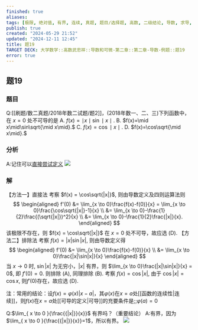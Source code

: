 ```yaml
---
finished: true
aliases: 
tags: [极限, 绝对值, 有界, 连续, 真题, 题目/选择题, 高数, 二级结论, 导数, 求导, 做错了]
publish: true
created: "2024-05-29 21:52"
updated: "2024-12-11 12:45"
title: 题19
TARGET DECK: 大学数学::高数武忠祥::导数和可微-第二章::第二章-导数-例题::题19
error: true
---
```

## 题19
### 题目
Q:[[刷题/数二真题/2018年数二试题/题2]]，(2018年数一、二、三)下列函数中，在 $x=0$ 处不可导的是
A. $f(x)=\mid x\mid\sin\mid x\mid.$
B. $f(x)=\mid x\mid\sin\sqrt{\mid x\mid}.$
C. $f(x)=\cos\mid x\mid.$
D. $f(x)=\cos\sqrt{\mid x\mid}.$
### 分析
A:记住可以[直接尝试定义](https://youtu.be/sE2c4RD2ghM?list=PLH_SiDrNHIUSMXnfNVzGydNZi1hVduhUb)
![](https://img.hwenyi.tech/202402031229411.webp)
### 解 
【方法一】直接法
考察 $f(x) = \cos\sqrt{|x|}$, 则由导数定义及四则运算法则
$$
\begin{aligned}
f'(0) &= \lim_{x \to 0}\frac{f(x)-f(0)}{x} = \lim_{x \to 0}\frac{\cos\sqrt{|x|}-1}{x} \\
&= \lim_{x \to 0}-\frac{1}{2}\frac{(\sqrt{|x|})^2}{x} \\
&= \lim_{x \to 0}-\frac{1}{2}\frac{|x|}{x}.
\end{aligned}
$$
该极限不存在，则 $f(x) = \cos\sqrt{|x|}$ 在 $x=0$ 处不可导，故应选 (D).
【方法二】排除法
考察 $f(x) = |x|\sin|x|$, 则由导数定义得
$$
\begin{aligned}
f'(0) &= \lim_{x \to 0}\frac{f(x)-f(0)}{x} \\
&= \lim_{x \to 0}\frac{|x|\sin|x|}{x}
\end{aligned}
$$
当 $x \to 0$ 时, $\sin|x|$ 为无穷小，$|x|$ 有界，则 $\lim_{x \to 0}\frac{|x|\sin|x|}{x} = 0$, 即 $f'(0) = 0$. 则排除 (A), 同理排除 (B).
考察 $f(x) = \cos|x|$, 由于 $\cos|x| = \cos x$, 则$f'(0)$存在，故应选 (D).

注：常用的结论：设$f(x)=\varphi(x)|x-a|$，其$\varphi(x)$在$x=a$处[[函数的连续性|连续]]，则$f(x)$在$x=a$处[[可导的定义|可导]]的充要条件是;;$\varphi(a)=0$

Q:$\lim_{ x \to 0 }{\frac{{|x|}}{x}}$ 有界吗？（重要结论）
A:有界，因为$\lim_{ x \to 0 }{\frac{{|x|}}{x}}=1$，所以有界。
![](https://img.hwenyi.tech/202402031233178.webp)

